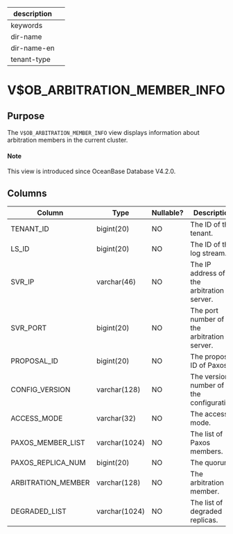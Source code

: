 |description||
|---|---|
|keywords||
|dir-name||
|dir-name-en||
|tenant-type||

# V$OB_ARBITRATION_MEMBER_INFO

## Purpose

The `V$OB_ARBITRATION_MEMBER_INFO` view displays information about arbitration members in the current cluster. 

<main id="notice" type='explain'>
  <h4>Note</h4>
  <p>This view is introduced since OceanBase Database V4.2.0. </p>
</main>

## Columns

| **Column** | **Type** | **Nullable?** | **Description** |
| --- | --- | --- | --- |
| TENANT_ID | bigint(20) | NO | The ID of the tenant. |
| LS_ID | bigint(20) | NO | The ID of the log stream. |
| SVR_IP | varchar(46) | NO | The IP address of the arbitration server. |
| SVR_PORT | bigint(20) | NO | The port number of the arbitration server. |
| PROPOSAL_ID | bigint(20) | NO | The proposal ID of Paxos. |
| CONFIG_VERSION | varchar(128) | NO | The version number of the configuration. |
| ACCESS_MODE | varchar(32) | NO | The access mode. |
| PAXOS_MEMBER_LIST | varchar(1024) | NO | The list of Paxos members. |
| PAXOS_REPLICA_NUM | bigint(20) | NO | The quorum. |
| ARBITRATION_MEMBER | varchar(128) | NO | The arbitration member. |
| DEGRADED_LIST | varchar(1024) | NO | The list of degraded replicas. |

